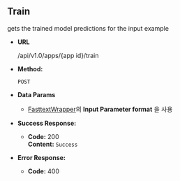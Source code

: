 **Train**
----
  gets the trained model predictions for the input example

* **URL**

  /api/v1.0/apps/{app id}/train

* **Method:**

  `POST`

* **Data Params**

  * [FasttextWrapper](../../../FasttextWrapper.md)의 **Input Parameter format** 을 사용


* **Success Response:**
  
  * **Code:** 200 <br />
    **Content:** `Success`
        
 
* **Error Response:**

  * **Code:** 400 <br />
